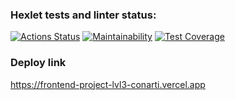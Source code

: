 ### Hexlet tests and linter status:
[![Actions Status](https://github.com/conarti/frontend-project-lvl3/workflows/hexlet-check/badge.svg)](https://github.com/conarti/frontend-project-lvl3/actions)
[![Maintainability](https://api.codeclimate.com/v1/badges/bb64ff2daad6e3307205/maintainability)](https://codeclimate.com/github/conarti/frontend-project-lvl3/maintainability)
[![Test Coverage](https://api.codeclimate.com/v1/badges/bb64ff2daad6e3307205/test_coverage)](https://codeclimate.com/github/conarti/frontend-project-lvl3/test_coverage)

### Deploy link
https://frontend-project-lvl3-conarti.vercel.app
